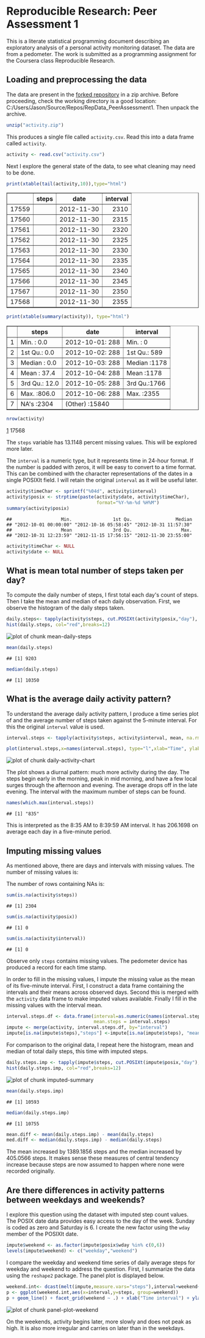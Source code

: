 # Reproducible Research: Peer Assessment 1

This is a literate statistical programming document describing an exploratory analysis of a personal activity monitoring dataset. The data are from a pedometer. The work is submitted as a programming assignment for the Coursera class Reproducible Research.




## Loading and preprocessing the data

The data are present in the [forked repository][1] in a zip archive. Before proceeding, check the working directory is a good location: C:/Users/Jason/Source/Repos/RepData_PeerAssessment1. Then unpack the archive.


```r
unzip("activity.zip")
```

This produces a single file called `activity.csv`. Read this into a data frame called `activity`. 


```r
activity <- read.csv("activity.csv")
```

Next I explore the general state of the data, to see what cleaning may need to be done.


```r
print(xtable(tail(activity,10)),type="html")
```

<!-- html table generated in R 3.1.2 by xtable 1.7-4 package -->
<!-- Fri Feb 20 09:49:11 2015 -->
<table border=1>
<tr> <th>  </th> <th> steps </th> <th> date </th> <th> interval </th>  </tr>
  <tr> <td align="right"> 17559 </td> <td align="right">  </td> <td> 2012-11-30 </td> <td align="right"> 2310 </td> </tr>
  <tr> <td align="right"> 17560 </td> <td align="right">  </td> <td> 2012-11-30 </td> <td align="right"> 2315 </td> </tr>
  <tr> <td align="right"> 17561 </td> <td align="right">  </td> <td> 2012-11-30 </td> <td align="right"> 2320 </td> </tr>
  <tr> <td align="right"> 17562 </td> <td align="right">  </td> <td> 2012-11-30 </td> <td align="right"> 2325 </td> </tr>
  <tr> <td align="right"> 17563 </td> <td align="right">  </td> <td> 2012-11-30 </td> <td align="right"> 2330 </td> </tr>
  <tr> <td align="right"> 17564 </td> <td align="right">  </td> <td> 2012-11-30 </td> <td align="right"> 2335 </td> </tr>
  <tr> <td align="right"> 17565 </td> <td align="right">  </td> <td> 2012-11-30 </td> <td align="right"> 2340 </td> </tr>
  <tr> <td align="right"> 17566 </td> <td align="right">  </td> <td> 2012-11-30 </td> <td align="right"> 2345 </td> </tr>
  <tr> <td align="right"> 17567 </td> <td align="right">  </td> <td> 2012-11-30 </td> <td align="right"> 2350 </td> </tr>
  <tr> <td align="right"> 17568 </td> <td align="right">  </td> <td> 2012-11-30 </td> <td align="right"> 2355 </td> </tr>
   </table>

```r
print(xtable(summary(activity)), type="html")
```

<!-- html table generated in R 3.1.2 by xtable 1.7-4 package -->
<!-- Fri Feb 20 09:49:11 2015 -->
<table border=1>
<tr> <th>  </th> <th>     steps </th> <th>         date </th> <th>    interval </th>  </tr>
  <tr> <td align="right"> 1 </td> <td> Min.   :  0.0   </td> <td> 2012-10-01:  288   </td> <td> Min.   :   0   </td> </tr>
  <tr> <td align="right"> 2 </td> <td> 1st Qu.:  0.0   </td> <td> 2012-10-02:  288   </td> <td> 1st Qu.: 589   </td> </tr>
  <tr> <td align="right"> 3 </td> <td> Median :  0.0   </td> <td> 2012-10-03:  288   </td> <td> Median :1178   </td> </tr>
  <tr> <td align="right"> 4 </td> <td> Mean   : 37.4   </td> <td> 2012-10-04:  288   </td> <td> Mean   :1178   </td> </tr>
  <tr> <td align="right"> 5 </td> <td> 3rd Qu.: 12.0   </td> <td> 2012-10-05:  288   </td> <td> 3rd Qu.:1766   </td> </tr>
  <tr> <td align="right"> 6 </td> <td> Max.   :806.0   </td> <td> 2012-10-06:  288   </td> <td> Max.   :2355   </td> </tr>
  <tr> <td align="right"> 7 </td> <td> NA's   :2304   </td> <td> (Other)   :15840   </td> <td>  </td> </tr>
   </table>

```r
nrow(activity)
```

[1] 17568

The `steps` variable has 13.1148 percent missing values. This will be explored more later.

The `interval` is a numeric type, but it represents time in 24-hour format. If the number is padded with zeros, it will be easy to convert to a time format.  This can be combined with the character representations of the dates in a single POSIXlt field. I will retain the original `interval` as it will be useful later.



```r
activity$timeChar <- sprintf("%04d", activity$interval)
activity$posix <- strptime(paste(activity$date, activity$timeChar), 
                                 format="%Y-%m-%d %H%M")
summary(activity$posix)
```

```
##                  Min.               1st Qu.                Median 
## "2012-10-01 00:00:00" "2012-10-16 05:58:45" "2012-10-31 11:57:30" 
##                  Mean               3rd Qu.                  Max. 
## "2012-10-31 12:23:59" "2012-11-15 17:56:15" "2012-11-30 23:55:00"
```

```r
activity$timeChar <- NULL
activity$date <- NULL
```

## What is mean total number of steps taken per day?

To compute the daily number of steps, I first total each day's count of steps. Then I take the mean and median of each daily observation.  First, we observe the histogram of the daily steps taken. 


```r
daily.steps<- tapply(activity$steps, cut.POSIXt(activity$posix,"day"), sum, na.rm=T)
hist(daily.steps, col="red",breaks=12)
```

![plot of chunk mean-daily-steps](./PA1_template_files/figure-html/mean-daily-steps.png) 

```r
mean(daily.steps)
```

```
## [1] 9203
```

```r
median(daily.steps)
```

```
## [1] 10350
```

## What is the average daily activity pattern?

To understand the average daily activity pattern, I produce a time series plot of and the average number of steps taken against the 5-minute interval.  For this the original `interval` value is used.


```r
interval.steps <- tapply(activity$steps, activity$interval, mean, na.rm=T)

plot(interval.steps,x=names(interval.steps), type="l",xlab="Time", ylab="Average daily steps",main="Daily Activity Pattern", lwd=2, col="blue")
```

![plot of chunk daily-activity-chart](./PA1_template_files/figure-html/daily-activity-chart.png) 

The plot shows a diurnal pattern: much more activity during the day. The steps begin early in the morning, peak in mid morning, and have a few local surges through the afternoon and evening. The average drops off in the late evening. The interval with the maximum number of steps can be found. 


```r
names(which.max(interval.steps))
```

```
## [1] "835"
```

This is interpreted as the 8:35 AM to 8:39:59 AM interval. It has 206.1698 on average each day in a five-minute period. 

## Imputing missing values

As mentioned above, there are days and intervals with missing values.  The number of missing values is: 

The number of rows containing NAs is:

```r
sum(is.na(activity$steps))
```

```
## [1] 2304
```

```r
sum(is.na(activity$posix))
```

```
## [1] 0
```

```r
sum(is.na(activity$interval))
```

```
## [1] 0
```
Observe only `steps` contains missing values. The pedometer device has produced a record for each time stamp. 


In order to fill in the missing values, I impute the missing value as the mean of its five-minute interval. First, I construct a data frame containing the intervals and their means across observed days. Second this is merged with the `activity` data frame to make imputed values available. Finally I fill in the missing values with the interval mean.


```r
interval.steps.df <- data.frame(interval=as.numeric(names(interval.steps)),
                                mean.steps = interval.steps)
impute <- merge(activity, interval.steps.df, by="interval")
impute[is.na(impute$steps),"steps"] <-impute[is.na(impute$steps), "mean.steps"] 
```

For comparison to the original data, I repeat here the histogram, mean and median of total daily steps, this time with imputed steps.


```r
daily.steps.imp <- tapply(impute$steps, cut.POSIXt(impute$posix,"day"), sum)
hist(daily.steps.imp, col="red",breaks=12)
```

![plot of chunk imputed-summary](./PA1_template_files/figure-html/imputed-summary.png) 

```r
mean(daily.steps.imp)
```

```
## [1] 10593
```

```r
median(daily.steps.imp)
```

```
## [1] 10755
```

```r
mean.diff <- mean(daily.steps.imp) - mean(daily.steps) 
med.diff <- median(daily.steps.imp) - median(daily.steps)
```

The mean increased by 1389.1856 steps and the median increased by 405.0566 steps.  It makes sense these measures of central tendency increase because steps are now assumed to happen where none were recorded originally.  


## Are there differences in activity patterns between weekdays and weekends?
I explore this question using the dataset with imputed step count values. The POSIX date data provides easy access to the day of the week. Sunday is coded as zero and Saturday is 6.  I create the new factor using the `wday` member of the POSIXlt date.


```r
impute$weekend <- as.factor(impute$posix$wday %in% c(0,6))
levels(impute$weekend) <- c("weekday","weekend")
```


I compare the weekday and weekend time series of daily average steps for weekday and weekend to address the question.  First, I summarize the data using the `reshape2` package. The panel plot is displayed below.


```r
weekend.int<- dcast(melt(impute,measure.vars="steps"),interval+weekend~variable,mean)
p <- ggplot(weekend.int,aes(x=interval,y=steps, group=weekend))
p + geom_line() + facet_grid(weekend ~ .) + xlab("Time interval") + ylab("Average number of steps")
```

![plot of chunk panel-plot-weekend](./PA1_template_files/figure-html/panel-plot-weekend.png) 

On the weekends, activity begins later, more slowly and does not peak as high. It is also more irregular and carries on later than in the weekdays.



[1]:https://github.com/rdpeng/RepData_PeerAssessment1
